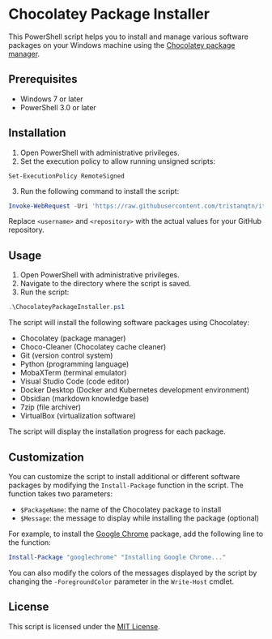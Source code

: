 # Chocolatey Package Installer

This PowerShell script helps you to install and manage various software packages on your Windows machine using the [Chocolatey package manager](https://chocolatey.org/).

## Prerequisites

- Windows 7 or later
- PowerShell 3.0 or later

## Installation

1. Open PowerShell with administrative privileges.
2. Set the execution policy to allow running unsigned scripts:

```
Set-ExecutionPolicy RemoteSigned
```

3. Run the following command to install the script:

```powershell
Invoke-WebRequest -Uri 'https://raw.githubusercontent.com/tristanqtn/it-tools/main/ChocolateyPackageInstaller.ps1' -OutFile 'C:\Path\To\ChocolateyPackageInstaller.ps1'
```

Replace `<username>` and `<repository>` with the actual values for your GitHub repository.

## Usage

1. Open PowerShell with administrative privileges.
2. Navigate to the directory where the script is saved.
3. Run the script:

```powershell
.\ChocolateyPackageInstaller.ps1
```

The script will install the following software packages using Chocolatey:

- Chocolatey (package manager)
- Choco-Cleaner (Chocolatey cache cleaner)
- Git (version control system)
- Python (programming language)
- MobaXTerm (terminal emulator)
- Visual Studio Code (code editor)
- Docker Desktop (Docker and Kubernetes development environment)
- Obsidian (markdown knowledge base)
- 7zip (file archiver)
- VirtualBox (virtualization software)

The script will display the installation progress for each package.

## Customization

You can customize the script to install additional or different software packages by modifying the `Install-Package` function in the script. The function takes two parameters:

- `$PackageName`: the name of the Chocolatey package to install
- `$Message`: the message to display while installing the package (optional)

For example, to install the [Google Chrome](https://chocolatey.org/packages/googlechrome) package, add the following line to the function:

```powershell
Install-Package "googlechrome" "Installing Google Chrome..."
```

You can also modify the colors of the messages displayed by the script by changing the `-ForegroundColor` parameter in the `Write-Host` cmdlet.

## License

This script is licensed under the [MIT License](https://opensource.org/licenses/MIT).
